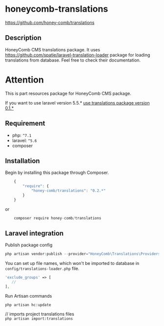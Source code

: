# honeycomb-translations  
https://github.com/honey-comb/translations

## Description

HoneyComb CMS translations package. It uses 
https://github.com/spatie/laravel-translation-loader package for loading translations from database.
Feel free to check their documentation.

# Attention

This is part resources package for HoneyComb CMS package.

If you want to use laravel version 5.5.* [use translations package version 0.1.*](https://github.com/honey-comb/translations/tree/0.1.1 "Translations package version 0.1.*")

## Requirement

 - php: `^7.1`
 - laravel: `^5.6`
 - composer
 
 ## Installation

Begin by installing this package through Composer.


```js
	{
	    "require": {
	        "honey-comb/translations": "0.2.*"
	    }
	}
```
or
```js
    composer require honey-comb/translations
```

## Laravel integration

Publish package config
```php
php artisan vendor:publish --provider="HoneyComb\Translations\Providers\HCTranslationServiceProvider"
```    
You can set up file names, which won't be imported to database in `config/translations-loader.php` file.

```php
'exclude_groups' => [
   //
],
```

Run Artisan commands

`php artisan hc:update`

// imports project translations files  
`php artisan import:translations`
